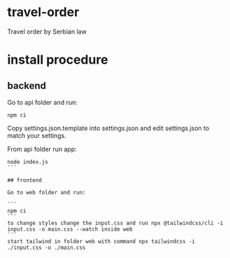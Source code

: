 # travel-order
Travel order by Serbian law

# install procedure

## backend

Go to api folder and run:

```
npm ci
```

Copy settings.json.template into settings.json and edit settings.json to match your settings.

From api folder run app:
````
node index.js
```

## frontend

Go to web folder and run:

```
npm ci
```
to change styles change the input.css and run npx @tailwindcss/cli -i input.css -o main.css --watch inside web
```
start tailwind in folder web with command npx tailwindcss -i ./input.css -o ./main.css
